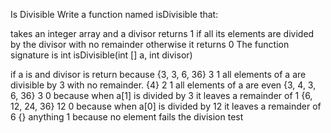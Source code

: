 Is Divisible
Write a function named isDivisible that:

takes an integer array and a divisor
returns 1 if all its elements are divided by the divisor with no remainder
otherwise it returns 0
The function signature is int isDivisible(int [] a, int divisor)

if a is	and divisor is	return	because
{3, 3, 6, 36}	3	1	all elements of a are divisible by 3 with no remainder.
{4}	2	1	all elements of a are even
{3, 4, 3, 6, 36}	3	0	because when a[1] is divided by 3 it leaves a remainder of 1
{6, 12, 24, 36}	12	0	because when a[0] is divided by 12 it leaves a remainder of 6
{}	anything	1	because no element fails the division test